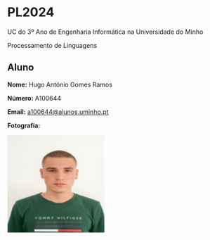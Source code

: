 # PL2024

UC do 3º Ano de Engenharia Informática na Universidade do Minho

Processamento de Linguagens

## Aluno

**Nome:** Hugo António Gomes Ramos

**Número:** A100644

**Email:** a100644@alunos.uminho.pt

**Fotografia:** 

![Foto](foto.png)
